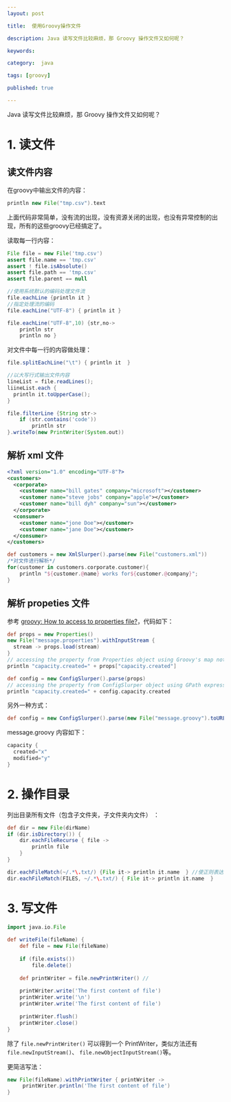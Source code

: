 ```yaml
---
layout: post

title:  使用Groovy操作文件

description: Java 读写文件比较麻烦，那 Groovy 操作文件又如何呢？

keywords:  

category:  java

tags: [groovy]

published: true

---
```



Java 读写文件比较麻烦，那 Groovy 操作文件又如何呢？

# 1. 读文件

## 读文件内容

在groovy中输出文件的内容：

```groovy
println new File("tmp.csv").text  
```

上面代码非常简单，没有流的出现，没有资源关闭的出现，也没有异常控制的出现，所有的这些groovy已经搞定了。

读取每一行内容：

```groovy
File file = new File('tmp.csv')
assert file.name == 'tmp.csv'
assert ! file.isAbsolute()
assert file.path == 'tmp.csv'
assert file.parent == null

//使用系统默认的编码处理文件流  
file.eachLine {println it }  
//指定处理流的编码
file.eachLine("UTF-8") { println it }

file.eachLine("UTF-8",10) {str,no->  
    println str  
    println no }
```

对文件中每一行的内容做处理：

```groovy
file.splitEachLine("\t") { println it  }

//以大写行式输出文件内容  
lineList = file.readLines();  
liineList.each {  
  println it.toUpperCase();  
}

file.filterLine {String str->  
    if (str.contains('code'))  
        println str  
}.writeTo(new PrintWriter(System.out)) 
```

## 解析 xml 文件

```xml
<?xml version="1.0" encoding="UTF-8"?> 
<customers> 
  <corporate> 
    <customer name="bill gates" company="microsoft"></customer> 
    <customer name="steve jobs" company="apple"></customer> 
    <customer name="bill dyh" company="sun"></customer> 
  </corporate> 
  <consumer> 
    <customer name="jone Doe"></customer> 
    <customer name="jane Doe"></customer>    
  </consumer> 
</customers>
```

```groovy
def customers = new XmlSlurper().parse(new File("customers.xml")) 
/*对文件进行解析*/ 
for(customer in customers.corporate.customer){ 
    println "${customer.@name} works for${customer.@company}"; 
} 
```

## 解析 propeties 文件

参考 [groovy: How to access to properties file?](http://stackoverflow.com/questions/2055959/groovy-how-to-access-to-properties-file)，代码如下：

```groovy
def props = new Properties()
new File("message.properties").withInputStream { 
  stream -> props.load(stream) 
}
// accessing the property from Properties object using Groovy's map notation
println "capacity.created=" + props["capacity.created"]

def config = new ConfigSlurper().parse(props)
// accessing the property from ConfigSlurper object using GPath expression
println "capacity.created=" + config.capacity.created
```

另外一种方式：

```groovy
def config = new ConfigSlurper().parse(new File("message.groovy").toURL())
```

message.groovy 内容如下：

```groovy
capacity {
  created="x"
  modified="y"
}
```

# 2. 操作目录

列出目录所有文件（包含子文件夹，子文件夹内文件） ：

```groovy
def dir = new File(dirName)  
if (dir.isDirectory()) {  
    dir.eachFileRecurse { file ->  
        println file  
    }  
} 

dir.eachFileMatch(~/.*\.txt/) {File it-> println it.name  } //使正则表达式匹配文件名  
dir.eachFileMatch(FILES, ~/.*\.txt/) { File it-> println it.name  }   
```

# 3. 写文件

```groovy
import java.io.File  
  
def writeFile(fileName) {  
    def file = new File(fileName)  
      
    if (file.exists())   
        file.delete()  
          
    def printWriter = file.newPrintWriter() //   
      
    printWriter.write('The first content of file')  
    printWriter.write('\n')  
    printWriter.write('The first content of file')  
      
    printWriter.flush()  
    printWriter.close()  
}  
```

除了 `file.newPrintWriter()` 可以得到一个 PrintWriter，类似方法还有 `file.newInputStream()`、
`file.newObjectInputStream()`等。

更简洁写法：

```groovy
new File(fileName).withPrintWriter { printWriter ->  
     printWriter.println('The first content of file')  
}  
```
